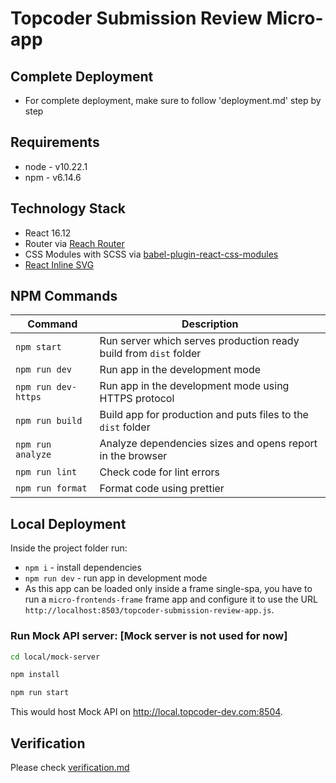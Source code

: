 # Topcoder Submission Review Micro-app

## Complete Deployment

- For complete deployment, make sure to follow 'deployment.md' step by step

## Requirements

- node - v10.22.1
- npm - v6.14.6

## Technology Stack

- React 16.12
- Router via [Reach Router](https://reach.tech/router/)
- CSS Modules with SCSS via [babel-plugin-react-css-modules](https://github.com/gajus/babel-plugin-react-css-modules)
- [React Inline SVG](https://github.com/airbnb/babel-plugin-inline-react-svg)

## NPM Commands

| Command               | Description                                                       |
| --------------------- | ----------------------------------------------------------------- |
| `npm start`           | Run server which serves production ready build from `dist` folder |
| `npm run dev`         | Run app in the development mode                                   |
| `npm run dev-https`   | Run app in the development mode using HTTPS protocol              |
| `npm run build`       | Build app for production and puts files to the `dist` folder      |
| `npm run analyze`     | Analyze dependencies sizes and opens report in the browser        |
| `npm run lint`        | Check code for lint errors                                        |
| `npm run format`      | Format code using prettier                                        |

## Local Deployment

Inside the project folder run:

- `npm i` - install dependencies
- `npm run dev` - run app in development mode
- As this app can be loaded only inside a frame single-spa, you have to run a `micro-frontends-frame` frame app and configure it to use the URL `http://localhost:8503/topcoder-submission-review-app.js`.

### Run Mock API server: [Mock server is not used for now]

```bash
cd local/mock-server

npm install

npm run start
```

This would host Mock API on http://local.topcoder-dev.com:8504.

## Verification

Please check [verification.md](verification.md)

